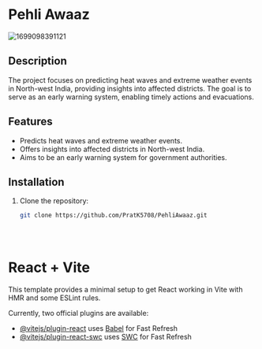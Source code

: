 # Pehli Awaaz
![1699098391121](https://github.com/PratK5708/PehliAwaaz-Climate_Prediction_Model/assets/98730606/abcbcf2e-0557-49fb-988b-724d3b33a8bf)


## Description

The project focuses on predicting heat waves and extreme weather events in North-west India, providing insights into affected districts. The goal is to serve as an early warning system, enabling timely actions and evacuations.

## Features

- Predicts heat waves and extreme weather events.
- Offers insights into affected districts in North-west India.
- Aims to be an early warning system for government authorities.

## Installation

1. Clone the repository:

   ```bash
   git clone https://github.com/PratK5708/PehliAwaaz.git





# React + Vite

This template provides a minimal setup to get React working in Vite with HMR and some ESLint rules.

Currently, two official plugins are available:

- [@vitejs/plugin-react](https://github.com/vitejs/vite-plugin-react/blob/main/packages/plugin-react/README.md) uses [Babel](https://babeljs.io/) for Fast Refresh
- [@vitejs/plugin-react-swc](https://github.com/vitejs/vite-plugin-react-swc) uses [SWC](https://swc.rs/) for Fast Refresh
